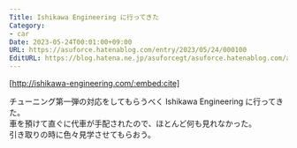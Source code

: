 ```yaml
---
Title: Ishikawa Engineering に行ってきた
Category:
- car
Date: 2023-05-24T00:01:00+09:00
URL: https://asuforce.hatenablog.com/entry/2023/05/24/000100
EditURL: https://blog.hatena.ne.jp/asuforcegt/asuforce.hatenablog.com/atom/entry/820878482935247998
---
```


[http://ishikawa-engineering.com/:embed:cite]

チューニング第一弾の対応をしてもらうべく Ishikawa Engineering に行ってきた。  
車を預けて直ぐに代車が手配されたので、ほとんど何も見れなかった。  
引き取りの時に色々見学させてもらおう。  
